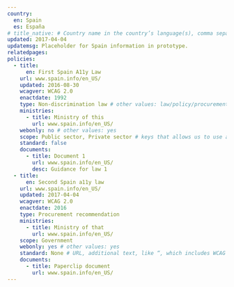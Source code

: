 ```yaml
---
country:
  en: Spain
  es: España
# title_native: # Country name in the country’s language(s), comma separated. For Switzerland: Schweiz, Suisse, Svizzera, Svizra
updated: 2017-04-04
updatemsg: Placeholder for Spain information in prototype.
relatedpages:
policies:
  - title:
      en: First Spain A11y Law
    url: www.spain.info/en_US/
    updated: 2016-08-30
    wcagver: WCAG 2.0
    enactdate: 1992
    type: Non-discrimination law # other values: law/policy/procurement
    ministries:
      - title: Ministry of this
        url: www.spain.info/en_US/
    webonly: no # other values: yes
    scope: Public sector, Private sector # keys that allows us to use any combination
    standard: false
    documents:
      - title: Document 1
        url: www.spain.info/en_US/
        desc: Guidance for law 1
  - title:  
      en: Second Spain a11y law
    url: www.spain.info/en_US/
    updated: 2017-04-04
    wcagver: WCAG 2.0
    enactdate: 2016
    type: Procurement recommendation
    ministries:
      - title: Ministry of that
        url: www.spain.info/en_US/
    scope: Government
    webonly: yes # other values: yes
    standard: None # URL, additional text, like “, which includes WCAG 2.0 verbatim without modifications for Web content, and WCAG 2.0 as interpreted by WCAG2ICT for non-Web documentation and software.” is taken programatically from the standards.yaml document in _data to avoid different text for the same content.
    documents:
      - title: Paperclip document
        url: www.spain.info/en_US/
---
```

